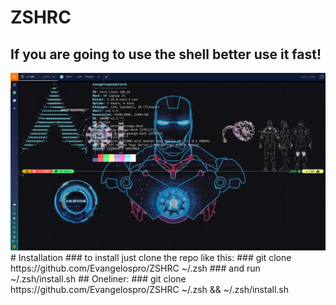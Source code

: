 # ZSHRC
## If you are going to use the shell better use it fast!
<img src="zshrc-git-cover.png" >
# Installation
### to install just clone the repo like this:
### git clone https://github.com/Evangelospro/ZSHRC ~/.zsh
### and run ~/.zsh/install.sh
## Oneliner:
### git clone https://github.com/Evangelospro/ZSHRC ~/.zsh && ~/.zsh/install.sh
